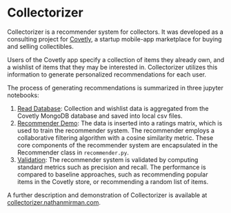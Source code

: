 # Collectorizer

Collectorizer is a recommender system for collectors.  It was developed as a consulting project for [Covetly](https://www.covetlyapp.com), a startup mobile-app marketplace for buying and selling collectibles.

Users of the Covetly app specify a collection of items they already own, and a wishlist of items that they may be interested in.  Collectorizer utilizes this information to generate personalized recommendations for each user.

The process of generating recommendations is summarized in three jupyter notebooks:
1.  [Read Database](1-ReadDatabase.ipynb):  Collection and wishlist data is aggregated from the Covetly MongoDB database and saved into local csv files.
2.  [Recommender Demo](2-RecommenderDemo.ipynb):  The data is inserted into a ratings matrix, which is used to train the recommender system.  The recommender employs a collaborative filtering algorithm with a cosine similarity metric.  These core components of the recommender system are encapsulated in the Recommender class in `recommender.py`.
3.  [Validation](3-Validation.ipynb):  The recommender system is validated by computing standard metrics such as precision and recall.  The performance is compared to baseline approaches, such as recommending popular items in the Covetly store, or recommending a random list of items.

A further description and demonstration of Collectorizer is available at [collectorizer.nathanmirman.com](http://collectorizer.nathanmirman.com).
